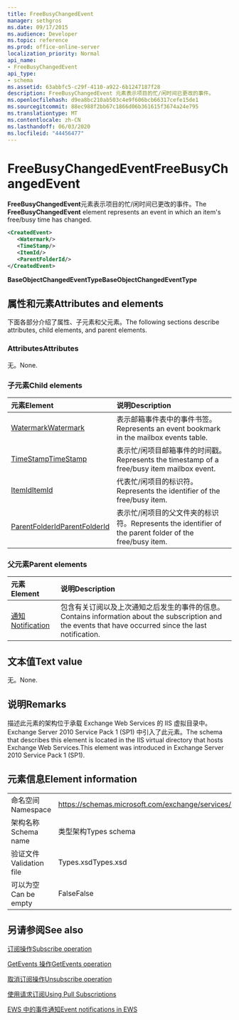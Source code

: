 ```yaml
---
title: FreeBusyChangedEvent
manager: sethgros
ms.date: 09/17/2015
ms.audience: Developer
ms.topic: reference
ms.prod: office-online-server
localization_priority: Normal
api_name:
- FreeBusyChangedEvent
api_type:
- schema
ms.assetid: 63abbfc5-c29f-4110-a922-6b1247187f28
description: FreeBusyChangedEvent 元素表示项目的忙/闲时间已更改的事件。
ms.openlocfilehash: d9ea8bc210ab503c4e9f606bcb66317cefe15de1
ms.sourcegitcommit: 88ec988f2bb67c1866d06b361615f3674a24e795
ms.translationtype: MT
ms.contentlocale: zh-CN
ms.lasthandoff: 06/03/2020
ms.locfileid: "44456477"
---
```

# <a name="freebusychangedevent"></a><span data-ttu-id="7fd23-103">FreeBusyChangedEvent</span><span class="sxs-lookup"><span data-stu-id="7fd23-103">FreeBusyChangedEvent</span></span>

<span data-ttu-id="7fd23-104">**FreeBusyChangedEvent**元素表示项目的忙/闲时间已更改的事件。</span><span class="sxs-lookup"><span data-stu-id="7fd23-104">The **FreeBusyChangedEvent** element represents an event in which an item's free/busy time has changed.</span></span> 
  
```xml
<CreatedEvent>
   <Watermark/>
   <TimeStamp/>
   <ItemId/>
   <ParentFolderId/>
</CreatedEvent>
```

 <span data-ttu-id="7fd23-105">**BaseObjectChangedEventType**</span><span class="sxs-lookup"><span data-stu-id="7fd23-105">**BaseObjectChangedEventType**</span></span>
## <a name="attributes-and-elements"></a><span data-ttu-id="7fd23-106">属性和元素</span><span class="sxs-lookup"><span data-stu-id="7fd23-106">Attributes and elements</span></span>

<span data-ttu-id="7fd23-107">下面各部分介绍了属性、子元素和父元素。</span><span class="sxs-lookup"><span data-stu-id="7fd23-107">The following sections describe attributes, child elements, and parent elements.</span></span>
  
### <a name="attributes"></a><span data-ttu-id="7fd23-108">Attributes</span><span class="sxs-lookup"><span data-stu-id="7fd23-108">Attributes</span></span>

<span data-ttu-id="7fd23-109">无。</span><span class="sxs-lookup"><span data-stu-id="7fd23-109">None.</span></span>
  
### <a name="child-elements"></a><span data-ttu-id="7fd23-110">子元素</span><span class="sxs-lookup"><span data-stu-id="7fd23-110">Child elements</span></span>

|<span data-ttu-id="7fd23-111">**元素**</span><span class="sxs-lookup"><span data-stu-id="7fd23-111">**Element**</span></span>|<span data-ttu-id="7fd23-112">**说明**</span><span class="sxs-lookup"><span data-stu-id="7fd23-112">**Description**</span></span>|
|:-----|:-----|
|[<span data-ttu-id="7fd23-113">Watermark</span><span class="sxs-lookup"><span data-stu-id="7fd23-113">Watermark</span></span>](watermark.md) <br/> |<span data-ttu-id="7fd23-114">表示邮箱事件表中的事件书签。</span><span class="sxs-lookup"><span data-stu-id="7fd23-114">Represents an event bookmark in the mailbox events table.</span></span>  <br/> |
|[<span data-ttu-id="7fd23-115">TimeStamp</span><span class="sxs-lookup"><span data-stu-id="7fd23-115">TimeStamp</span></span>](timestamp.md) <br/> |<span data-ttu-id="7fd23-116">表示忙/闲项目邮箱事件的时间戳。</span><span class="sxs-lookup"><span data-stu-id="7fd23-116">Represents the timestamp of a free/busy item mailbox event.</span></span>  <br/> |
|[<span data-ttu-id="7fd23-117">ItemId</span><span class="sxs-lookup"><span data-stu-id="7fd23-117">ItemId</span></span>](itemid.md) <br/> |<span data-ttu-id="7fd23-118">代表忙/闲项目的标识符。</span><span class="sxs-lookup"><span data-stu-id="7fd23-118">Represents the identifier of the free/busy item.</span></span>  <br/> |
|[<span data-ttu-id="7fd23-119">ParentFolderId</span><span class="sxs-lookup"><span data-stu-id="7fd23-119">ParentFolderId</span></span>](parentfolderid.md) <br/> |<span data-ttu-id="7fd23-120">表示忙/闲项目的父文件夹的标识符。</span><span class="sxs-lookup"><span data-stu-id="7fd23-120">Represents the identifier of the parent folder of the free/busy item.</span></span>  <br/> |
   
### <a name="parent-elements"></a><span data-ttu-id="7fd23-121">父元素</span><span class="sxs-lookup"><span data-stu-id="7fd23-121">Parent elements</span></span>

|<span data-ttu-id="7fd23-122">**元素**</span><span class="sxs-lookup"><span data-stu-id="7fd23-122">**Element**</span></span>|<span data-ttu-id="7fd23-123">**说明**</span><span class="sxs-lookup"><span data-stu-id="7fd23-123">**Description**</span></span>|
|:-----|:-----|
|[<span data-ttu-id="7fd23-124">通知</span><span class="sxs-lookup"><span data-stu-id="7fd23-124">Notification</span></span>](notification-ex15websvcsotherref.md) <br/> |<span data-ttu-id="7fd23-125">包含有关订阅以及上次通知之后发生的事件的信息。</span><span class="sxs-lookup"><span data-stu-id="7fd23-125">Contains information about the subscription and the events that have occurred since the last notification.</span></span>  <br/> |
   
## <a name="text-value"></a><span data-ttu-id="7fd23-126">文本值</span><span class="sxs-lookup"><span data-stu-id="7fd23-126">Text value</span></span>

<span data-ttu-id="7fd23-127">无。</span><span class="sxs-lookup"><span data-stu-id="7fd23-127">None.</span></span>
  
## <a name="remarks"></a><span data-ttu-id="7fd23-128">说明</span><span class="sxs-lookup"><span data-stu-id="7fd23-128">Remarks</span></span>

<span data-ttu-id="7fd23-129">描述此元素的架构位于承载 Exchange Web Services 的 IIS 虚拟目录中。Exchange Server 2010 Service Pack 1 (SP1) 中引入了此元素。</span><span class="sxs-lookup"><span data-stu-id="7fd23-129">The schema that describes this element is located in the IIS virtual directory that hosts Exchange Web Services.This element was introduced in Exchange Server 2010 Service Pack 1 (SP1).</span></span>
  
## <a name="element-information"></a><span data-ttu-id="7fd23-130">元素信息</span><span class="sxs-lookup"><span data-stu-id="7fd23-130">Element information</span></span>

|||
|:-----|:-----|
|<span data-ttu-id="7fd23-131">命名空间</span><span class="sxs-lookup"><span data-stu-id="7fd23-131">Namespace</span></span>  <br/> |https://schemas.microsoft.com/exchange/services/2006/types  <br/> |
|<span data-ttu-id="7fd23-132">架构名称</span><span class="sxs-lookup"><span data-stu-id="7fd23-132">Schema name</span></span>  <br/> |<span data-ttu-id="7fd23-133">类型架构</span><span class="sxs-lookup"><span data-stu-id="7fd23-133">Types schema</span></span>  <br/> |
|<span data-ttu-id="7fd23-134">验证文件</span><span class="sxs-lookup"><span data-stu-id="7fd23-134">Validation file</span></span>  <br/> |<span data-ttu-id="7fd23-135">Types.xsd</span><span class="sxs-lookup"><span data-stu-id="7fd23-135">Types.xsd</span></span>  <br/> |
|<span data-ttu-id="7fd23-136">可以为空</span><span class="sxs-lookup"><span data-stu-id="7fd23-136">Can be empty</span></span>  <br/> |<span data-ttu-id="7fd23-137">False</span><span class="sxs-lookup"><span data-stu-id="7fd23-137">False</span></span>  <br/> |
   
## <a name="see-also"></a><span data-ttu-id="7fd23-138">另请参阅</span><span class="sxs-lookup"><span data-stu-id="7fd23-138">See also</span></span>



[<span data-ttu-id="7fd23-139">订阅操作</span><span class="sxs-lookup"><span data-stu-id="7fd23-139">Subscribe operation</span></span>](subscribe-operation.md)
  
[<span data-ttu-id="7fd23-140">GetEvents 操作</span><span class="sxs-lookup"><span data-stu-id="7fd23-140">GetEvents operation</span></span>](getevents-operation.md)
  
[<span data-ttu-id="7fd23-141">取消订阅操作</span><span class="sxs-lookup"><span data-stu-id="7fd23-141">Unsubscribe operation</span></span>](unsubscribe-operation.md)


[<span data-ttu-id="7fd23-142">使用请求订阅</span><span class="sxs-lookup"><span data-stu-id="7fd23-142">Using Pull Subscriptions</span></span>](https://msdn.microsoft.com/library/f956bc0e-2b25-4613-966b-54c65456897c%28Office.15%29.aspx)
  
[<span data-ttu-id="7fd23-143">EWS 中的事件通知</span><span class="sxs-lookup"><span data-stu-id="7fd23-143">Event notifications in EWS</span></span>](https://msdn.microsoft.com/library/4fd4b351-d35c-4ccc-9ed9-878932ab9d50%28Office.15%29.aspx)

